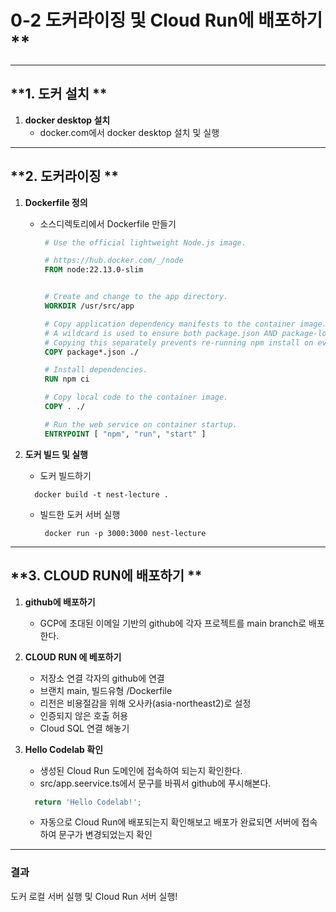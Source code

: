 # 0-2 도커라이징 및 Cloud Run에 배포하기 **

---

## **1. 도커 설치 **
1. **docker desktop 설치**
   - docker.com에서 docker desktop 설치 및 실행

---

## **2. 도커라이징 **
1. **Dockerfile 정의**
   - 소스디렉토리에서 Dockerfile 만들기
     ```dockerfile
      # Use the official lightweight Node.js image.

      # https://hub.docker.com/_/node
      FROM node:22.13.0-slim


      # Create and change to the app directory.
      WORKDIR /usr/src/app

      # Copy application dependency manifests to the container image.
      # A wildcard is used to ensure both package.json AND package-lock.json are copied.
      # Copying this separately prevents re-running npm install on every code change.
      COPY package*.json ./

      # Install dependencies.
      RUN npm ci

      # Copy local code to the container image.
      COPY . ./

      # Run the web service on container startup.
      ENTRYPOINT [ "npm", "run", "start" ]
     ```

2. **도커 빌드 및 실행**
   - 도커 빌드하기
    ```console
      docker build -t nest-lecture .
     ```
   - 빌드한 도커 서버 실행
     ```console
      docker run -p 3000:3000 nest-lecture
     ```

---

## **3. CLOUD RUN에 배포하기 **
1. **github에 배포하기**
   - GCP에 초대된 이메일 기반의 github에 각자 프로젝트를 main branch로 배포한다.

2. **CLOUD RUN 에 베포하기**
   - 저장소 연결 각자의 github에 연결
   - 브랜치 main, 빌드유형 /Dockerfile
   - 리전은 비용절감을 위해 오사카(asia-northeast2)로 설정
   - 인증되지 않은 호출 허용
   - Cloud SQL 연결 해놓기

3. **Hello Codelab 확인**
   - 생성된 Cloud Run 도메인에 접속하여 되는지 확인한다.
   - src/app.seervice.ts에서 문구를 바꿔서 github에 푸시해본다.
    ```ts
      return 'Hello Codelab!';
    ```
   - 자동으로 Cloud Run에 배포되는지 확인해보고 배포가 완료되면 서버에 접속하여 문구가 변경되었는지 확인


---

### 결과
도커 로컬 서버 실행 및 Cloud Run 서버 실행!

